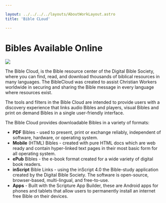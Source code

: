 ```yaml
---

layout: ../../../../layouts/AboutWorkLayout.astro
title: 'Bible CLoud'

---
```


# Bibles Available Online


<img class="float-right w-64" src="https://dbs.org/img/about/projects_biblecloud.png" />

The Bible Cloud, is the Bible resource center of the Digital Bible Society, where you can find, read, and download thousands of biblical resources in many languages. The BibleCloud was created to assist Christian Workers worldwide in securing and sharing the Bible message in every language where resources exist.

The tools and filters in the Bible Cloud are intended to provide users with a discovery experience that links audio Bibles and players, visual Bibles and print on demand Bibles in a single user-friendly interface.

The Bible Cloud provides downloadable Bibles in a variety of formats:

- **PDF** Bibles - used to present, print or exchange reliably, independent of software, hardware, or operating system.
- **Mobile** (HTML) Bibles - created with pure HTML docs which are web ready and contain hyper-linked text pages in their most basic form for all operating system.
- **ePub** Bibles - the e-book format created for a wide variety of digital book readers.
- **inScript** Bible Links - using the inScript 4.0 the Bible-study application created by the Digital Bible Society. The software is open-source, browser-based, multi-lingual, and free-to-use.
- **Apps** - Built with the Scripture App Builder, these are Android apps for phones and tablets that allow users to permanently install an internet free Bible on their devices.